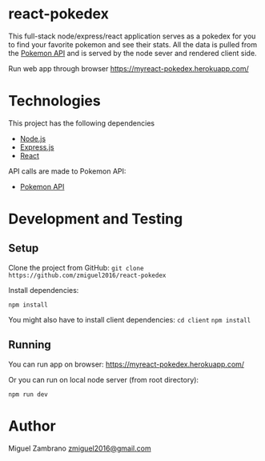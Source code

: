 # react-pokedex

This full-stack node/express/react application serves as a pokedex for you to find your favorite pokemon and see their stats. All the data is pulled from the [Pokemon API](https://pokeapi.co/) and is served by the node sever and rendered client side.

Run web app through browser https://myreact-pokedex.herokuapp.com/

# Technologies
This project has the following dependencies
* [Node.js](https://nodejs.org/en/)
* [Express.js](https://expressjs.com/)
* [React](https://reactjs.org/)



API calls are made to Pokemon API:
* [Pokemon API](https://pokeapi.co/)


# Development and Testing
## Setup

Clone the project from GitHub:
`git clone https://github.com/zmiguel2016/react-pokedex`

Install dependencies:

`npm install`

You might also have to install client dependencies:
`cd client`
`npm install`

## Running
You can run app on browser:
https://myreact-pokedex.herokuapp.com/

Or you can run on local node server (from root directory):

`npm run dev`

# Author

Miguel Zambrano [zmiguel2016@gmail.com](mailto:zmiguel2016@gmail.com)
